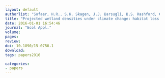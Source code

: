```yaml
---
layout: default
authorlist: "Sofaer, H.R., S.K. Skagen, J.J. Barsugli, B.S. Rashford, G.C. Reese, J.A. Hoeting, A.W. Wood, and B.R. Noon"
title: "Projected wetland densities under climate change: habitat loss but little geographic shift in conservation strategy"
date: 2016-01-01 16:54:46
journal: "Ecol Appl."
volume:
pages:
review:
doi: 10.1890/15-0750.1
download:
tags: papers2016 

categories:
- papers
---
```

